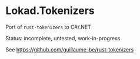 # Lokad.Tokenizers

Port of `rust-tokenizers` to C#/.NET

Status: incomplete, untested, work-in-progress

See https://github.com/guillaume-be/rust-tokenizers